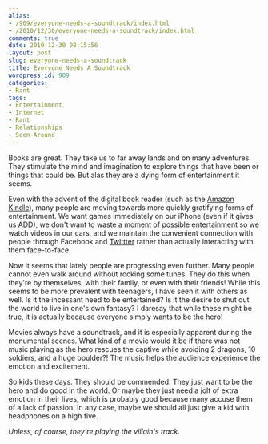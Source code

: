 ```yaml
---
alias:
- /909/everyone-needs-a-soundtrack/index.html
- /2010/12/30/everyone-needs-a-soundtrack/index.html
comments: true
date: 2010-12-30 08:15:56
layout: post
slug: everyone-needs-a-soundtrack
title: Everyone Needs A Soundtrack
wordpress_id: 909
categories:
- Rant
tags:
- Entertainment
- Internet
- Rant
- Relationships
- Seen-Around
---
```


Books are great.  They take us to far away lands and on many adventures.  They stimulate the mind and imagination to explore things that have been or things that could be.  But alas they are a dying form of entertainment it seems.  

Even with the advent of the digital book reader (such as the [Amazon Kindle](http://amzn.to/Nxod9r)), many people are moving towards more quickly gratifying forms of entertainment.  We want games immediately on our iPhone (even if it gives us [ADD](http://www.goingthewongway.com/710/iphone-attention-deficit/)), we don't want to waste a moment of possible entertainment so we watch videos in our cars, and we maintain the convenient connection with people through Facebook and [Twittter](http://www.goingthewongway.com/83/tweedle-dee-twitter-dumb/) rather than actually interacting with them face-to-face.

Now it seems that lately people are progressing even further.  Many people cannot even walk around without rocking some tunes.  They do this when they're by themselves, with their family, or even with their friends!  While this seems to be more prevalent with teenagers, I have seen it with others as well.  Is it the incessant need to be entertained?  Is it the desire to shut out the world to live in one's own fantasy?  I daresay that while these might be true, it is actually because everyone simply wants to be the hero!  

Movies always have a soundtrack, and it is especially apparent during the monumental scenes.  What kind of a movie would it be if there was not music playing as the hero rescues the captive while avoiding 2 dragons, 10 soldiers, and a huge boulder?!  The music helps the audience experience the emotion and excitement.  

So kids these days.  They should be commended.  They just want to be the hero and do good in the world.  Or maybe they just need a jolt of extra emotion in their lives, which is probably good because many accuse them of a lack of passion.  In any case, maybe we should all just give a kid with headphones on a high five.

_Unless, of course, they're playing the villain's track._
